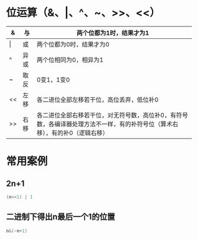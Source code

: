 # 位运算（&、|、^、~、>>、<<）

| &    | 与   | 两个位都为1时，结果才为1                                     |
| ---- | ---- | ------------------------------------------------------------ |
| \|   | 或   | 两个位都为0时，结果才为0                                     |
| ^    | 异或 | 两个位相同为0，相异为1                                       |
| ~    | 取反 | 0变1，1变0                                                   |
| <<   | 左移 | 各二进位全部左移若干位，高位丢弃，低位补0                    |
| >>   | 右移 | 各二进位全部右移若干位，对无符号数，高位补0，有符号数，各编译器处理方法不一样，有的补符号位（算术右移），有的补0（逻辑右移） |

# 常用案例

## 2n+1

```java
(n<<1) | 1
```



## 二进制下得出n最后一个1的位置

```java
n&(~n+1)
```

